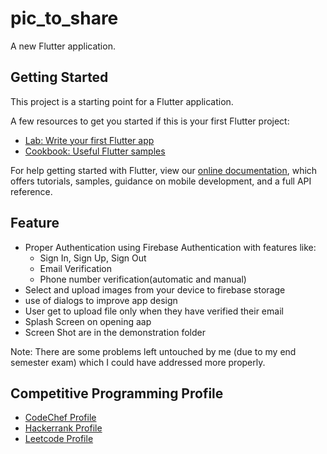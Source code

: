 # pic_to_share

A new Flutter application.

## Getting Started

This project is a starting point for a Flutter application.

A few resources to get you started if this is your first Flutter project:

- [Lab: Write your first Flutter app](https://flutter.dev/docs/get-started/codelab)
- [Cookbook: Useful Flutter samples](https://flutter.dev/docs/cookbook)

For help getting started with Flutter, view our
[online documentation](https://flutter.dev/docs), which offers tutorials,
samples, guidance on mobile development, and a full API reference.

## Feature
  - Proper Authentication using Firebase Authentication with features like:
    - Sign In, Sign Up, Sign Out
    - Email Verification
    - Phone number verification(automatic and manual)
  - Select and upload images from your device to firebase storage
  - use of dialogs to improve app design
  - User get to upload file only when they have verified their email
  - Splash Screen on opening aap
  - Screen Shot are in the demonstration folder
  
Note: There are some problems left untouched by me (due to my end semester exam) which I could have addressed more properly.

## Competitive Programming Profile
 - [CodeChef Profile](https://www.codechef.com/users/coding_abhi)
 - [Hackerrank Profile](https://www.hackerrank.com/abhishek_kaushi3)
 - [Leetcode Profile](https://leetcode.com/user1987J/)
